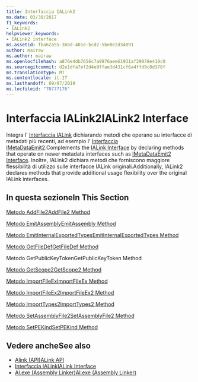 ```yaml
---
title: Interfaccia IALink2
ms.date: 03/30/2017
f1_keywords:
- IALink2
helpviewer_keywords:
- IALink2 interface
ms.assetid: fba62a55-36bd-401e-bcd2-5be8e2d34891
author: mairaw
ms.author: mairaw
ms.openlocfilehash: a876e4db7656c7a9976aee61931af29078e410c0
ms.sourcegitcommit: d2e1dfa7ef2d4e9ffae3d431cf6a4ffd9c8d378f
ms.translationtype: MT
ms.contentlocale: it-IT
ms.lasthandoff: 09/07/2019
ms.locfileid: "70777176"
---
```

# <a name="ialink2-interface"></a><span data-ttu-id="2a6e9-102">Interfaccia IALink2</span><span class="sxs-lookup"><span data-stu-id="2a6e9-102">IALink2 Interface</span></span>
<span data-ttu-id="2a6e9-103">Integra l' [Interfaccia IALink](ialink-interface.md) dichiarando metodi che operano su interfacce di metadati più recenti, ad esempio l' [Interfaccia IMetaDataEmit2](../metadata/imetadataemit2-interface.md).</span><span class="sxs-lookup"><span data-stu-id="2a6e9-103">Complements the [IALink Interface](ialink-interface.md) by declaring methods that operate on newer metadata interfaces such as [IMetaDataEmit2 Interface](../metadata/imetadataemit2-interface.md).</span></span> <span data-ttu-id="2a6e9-104">Inoltre, IALink2 dichiara metodi che forniscono maggiore flessibilità di utilizzo sulle interfacce IALink originali.</span><span class="sxs-lookup"><span data-stu-id="2a6e9-104">Additionally, IALink2 declares methods that provide additional usage flexibility over the original IALink interfaces.</span></span>  
  
## <a name="in-this-section"></a><span data-ttu-id="2a6e9-105">In questa sezione</span><span class="sxs-lookup"><span data-stu-id="2a6e9-105">In This Section</span></span>  
 [<span data-ttu-id="2a6e9-106">Metodo AddFile2</span><span class="sxs-lookup"><span data-stu-id="2a6e9-106">AddFile2 Method</span></span>](addfile2-method.md)  
  
 [<span data-ttu-id="2a6e9-107">Metodo EmitAssembly</span><span class="sxs-lookup"><span data-stu-id="2a6e9-107">EmitAssembly Method</span></span>](emitassembly-method.md)  
  
 [<span data-ttu-id="2a6e9-108">Metodo EmitInternalExportedTypes</span><span class="sxs-lookup"><span data-stu-id="2a6e9-108">EmitInternalExportedTypes Method</span></span>](emitinternalexportedtypes-method.md)  
  
 [<span data-ttu-id="2a6e9-109">Metodo GetFileDef</span><span class="sxs-lookup"><span data-stu-id="2a6e9-109">GetFileDef Method</span></span>](getfiledef-method.md)  
  
 <span data-ttu-id="2a6e9-110">Metodo GetPublicKeyToken</span><span class="sxs-lookup"><span data-stu-id="2a6e9-110">GetPublicKeyToken Method</span></span>  
  
 [<span data-ttu-id="2a6e9-111">Metodo GetScope2</span><span class="sxs-lookup"><span data-stu-id="2a6e9-111">GetScope2 Method</span></span>](getscope2-method.md)  
  
 [<span data-ttu-id="2a6e9-112">Metodo ImportFileEx</span><span class="sxs-lookup"><span data-stu-id="2a6e9-112">ImportFileEx Method</span></span>](importfileex-method.md)  
  
 [<span data-ttu-id="2a6e9-113">Metodo ImportFileEx2</span><span class="sxs-lookup"><span data-stu-id="2a6e9-113">ImportFileEx2 Method</span></span>](importfileex2-method.md)  
  
 [<span data-ttu-id="2a6e9-114">Metodo ImportTypes2</span><span class="sxs-lookup"><span data-stu-id="2a6e9-114">ImportTypes2 Method</span></span>](importtypes2-method.md)  
  
 [<span data-ttu-id="2a6e9-115">Metodo SetAssemblyFile2</span><span class="sxs-lookup"><span data-stu-id="2a6e9-115">SetAssemblyFile2 Method</span></span>](setassemblyfile2-method.md)  
  
 [<span data-ttu-id="2a6e9-116">Metodo SetPEKind</span><span class="sxs-lookup"><span data-stu-id="2a6e9-116">SetPEKind Method</span></span>](setpekind-method.md)  
  
## <a name="see-also"></a><span data-ttu-id="2a6e9-117">Vedere anche</span><span class="sxs-lookup"><span data-stu-id="2a6e9-117">See also</span></span>

- [<span data-ttu-id="2a6e9-118">Alink (API)</span><span class="sxs-lookup"><span data-stu-id="2a6e9-118">ALink API</span></span>](index.md)
- [<span data-ttu-id="2a6e9-119">Interfaccia IALink</span><span class="sxs-lookup"><span data-stu-id="2a6e9-119">IALink Interface</span></span>](ialink-interface.md)
- [<span data-ttu-id="2a6e9-120">Al.exe (Assembly Linker)</span><span class="sxs-lookup"><span data-stu-id="2a6e9-120">Al.exe (Assembly Linker)</span></span>](../../tools/al-exe-assembly-linker.md)

